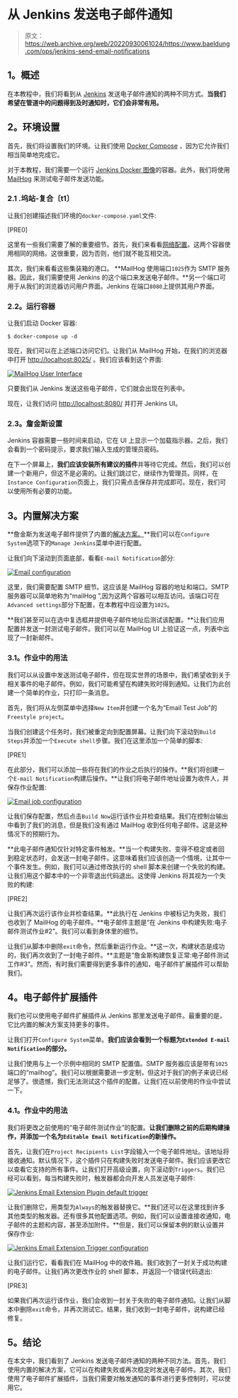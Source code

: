 # 从 Jenkins 发送电子邮件通知

> 原文：<https://web.archive.org/web/20220930061024/https://www.baeldung.com/ops/jenkins-send-email-notifications>

## **1。概述**

在本教程中，我们将看到从 [Jenkins](https://web.archive.org/web/20221208143849/https://www.jenkins.io/doc/) 发送电子邮件通知的两种不同方式。**当我们希望在管道中的问题得到及时通知时，它们会非常有用。**

## **2。环境设置**

首先，我们将设置我们的环境。让我们使用 [Docker Compose](/web/20221208143849/https://www.baeldung.com/ops/docker-compose) ，因为它允许我们相当简单地完成它。

对于本教程，我们需要一个运行 [Jenkins Docker 图像](https://web.archive.org/web/20221208143849/https://hub.docker.com/r/jenkins/jenkins)的容器。此外，我们将使用 [MailHog](https://web.archive.org/web/20221208143849/https://hub.docker.com/r/mailhog/mailhog) 来测试电子邮件发送功能。

### **2.1 .坞站-复合〔t1〕**

让我们创建描述我们环境的`docker-compose.yaml`文件:

[PRE0]

这里有一些我们需要了解的重要细节。首先，我们来看看[网络配置](/web/20221208143849/https://www.baeldung.com/ops/docker-compose#3-configuring-the-networking)。这两个容器使用相同的网络。这很重要，因为否则，他们就不能互相交流。

其次，我们来看看这些集装箱的港口。 **MailHog 使用端口`1025`作为 SMTP 服务器。因此，我们需要使用 Jenkins 的这个端口来发送电子邮件。**另一个端口可用于从我们的浏览器访问用户界面。Jenkins 在端口`8080`上提供其用户界面。

### **2.2。运行容器**

让我们启动 Docker 容器:

`$ docker-compose up -d`

现在，我们可以在上述端口访问它们。让我们从 MailHog 开始，在我们的浏览器中打开 [http://localhost:8025/](https://web.archive.org/web/20221208143849/http://localhost:8025/) 。我们应该看到这个界面:

[![MailHog User Interface](img/faf02537e899e3fe2fe96b8d39008075.png)](/web/20221208143849/https://www.baeldung.com/wp-content/uploads/2022/10/mailhog_interface_at_start.png)

只要我们从 Jenkins 发送这些电子邮件，它们就会出现在列表中。

现在，让我们访问 [http://localhost:8080/](https://web.archive.org/web/20221208143849/http://localhost:8080/) 并打开 Jenkins UI。

### **2.3。詹金斯设置**

Jenkins 容器需要一些时间来启动，它在 UI 上显示一个加载指示器。之后，我们会看到一个密码提示，要求我们输入生成的管理员密码。

在下一个屏幕上，**我们应该安装所有建议的插件**并等待它完成。然后，我们可以创建一个新用户，但这不是必需的。让我们跳过它，继续作为管理员。同样，在`Instance Configuration`页面上，我们只需点击保存并完成即可。现在，我们可以使用所有必要的功能。

## **3。内置解决方案**

**詹金斯为发送电子邮件提供了内置的[解决方案。](https://web.archive.org/web/20221208143849/https://plugins.jenkins.io/mailer/)**我们可以在`Configure System`选项下的`Manage Jenkins`菜单中进行配置。

让我们向下滚动到页面底部，看看`E-mail Notification`部分:

[![Email configuration](img/c980c218d3d933c6c938c2cf03713780.png)](/web/20221208143849/https://www.baeldung.com/wp-content/uploads/2022/10/jenkins_configure_email_notification.png)

这里，我们需要配置 SMTP 细节。这应该是 MailHog 容器的地址和端口。SMTP 服务器可以简单地称为“mailHog ”,因为这两个容器可以相互访问。该端口可在`Advanced settings`部分下配置，在本教程中应设置为`1025`。

**我们甚至可以在选中复选框并提供电子邮件地址后测试该配置。**让我们应用配置并发送一封测试电子邮件。我们可以在 MailHog UI 上验证这一点，列表中出现了一封新邮件。

### **3.1。作业中的用法**

我们可以从设置中发送测试电子邮件，但在现实世界的场景中，我们希望收到关于相关事件的电子邮件。例如，我们可能希望在构建失败时得到通知。让我们为此创建一个简单的作业，只打印一条消息。

首先，我们将从左侧菜单中选择`New Item`并创建一个名为“Email Test Job”的`Freestyle project`。

当我们创建这个任务时，我们被重定向到配置屏幕。让我们向下滚动到`Build Steps`并添加一个`Execute shell`步骤。我们在这里添加一个简单的脚本:

[PRE1]

在此部分，我们可以添加一些将在我们的作业之后执行的操作。**我们将创建一个`E-mail Notification`构建后操作。**让我们将电子邮件地址设置为收件人，并保存作业配置:

[![Email job configuration](img/94578dededa9675eb37e2e5d16396a58.png)](/web/20221208143849/https://www.baeldung.com/wp-content/uploads/2022/10/jenkins_email_test_job_configuration.png)

让我们保存配置，然后点击`Build Now`运行该作业并检查结果。我们在控制台输出中看到了我们的消息，但是我们没有通过 MailHog 收到任何电子邮件。这是这种情况下的预期行为。

**此电子邮件通知仅针对特定事件触发。**当一个构建失败、变得不稳定或者回到稳定状态时，会发送一封电子邮件。这意味着我们应该创造一个情境，让其中一个事件发生。例如，我们可以通过修改执行的 shell 脚本来创建一个失败的构建。让我们用这个脚本中的一个非零退出代码退出。这使得 Jenkins 将其视为一个失败的构建:

[PRE2]

让我们再次运行该作业并检查结果。**此执行在 Jenkins 中被标记为失败，我们也收到了 MailHog 的电子邮件。**电子邮件主题是“在 Jenkins 中构建失败:电子邮件测试作业#2”。我们可以看到身体里的细节。

让我们从脚本中删除`exit`命令，然后重新运行作业。**这一次，构建状态是成功的，我们再次收到了一封电子邮件。**主题是“詹金斯构建恢复正常:电子邮件测试工作#3”。然而，有时我们需要得到更多事件的通知，电子邮件扩展插件可以帮助我们。

## **4。电子邮件扩展插件**

我们也可以使用电子邮件扩展插件从 Jenkins 那里发送电子邮件。最重要的是，它比内置的解决方案支持更多的事件。

让我们打开`Configure System`菜单。**我们应该会看到一个标题为`Extended E-mail Notification`的部分。**

让我们使用与上一个示例中相同的 SMTP 配置值。SMTP 服务器应该是带有`1025`端口的“mailhog”。我们可以根据需要进一步定制，但这对于我们的例子来说已经足够了。很遗憾，我们无法测试这个插件的配置。让我们在以前使用的作业中尝试一下。

### **4.1。作业中的用法**

我们将更改之前使用的“电子邮件测试作业”的配置。**让我们删除之前的后期构建操作，并添加一个名为`Editable Email Notification`的新操作。**

首先，让我们在`Project Recipients List`字段输入一个电子邮件地址。该地址将接收通知。默认情况下，这个插件只在构建失败时发送电子邮件。我们应该更改它以查看它支持的所有事件。让我们打开高级设置，向下滚动到`Triggers`。我们已经可以看到，每当构建失败时，触发器都会向开发人员发送电子邮件:

[![Jenkins Email Extension Plugin default trigger](img/7195d65c425a9d6f511f8efcee8a9232.png)](/web/20221208143849/https://www.baeldung.com/wp-content/uploads/2022/10/jenkins_email_extension_failure_trigger.png)

让我们删除它，用类型为`Always`的触发器替换它。**我们还可以在这里找到许多其他类型的触发器。还有很多其他配置选项。例如，我们可以设置谁接收通知，电子邮件的主题和内容，甚至添加附件。**但是，我们可以保留本例的默认设置并保存作业:

[![Jenkins Email Extension Trigger configuration](img/e7d6e402cf13c5d7021660b228812ab1.png)](/web/20221208143849/https://www.baeldung.com/wp-content/uploads/2022/10/jenkins_email_extension_always_trigger.png)

让我们运行它，看看我们在 MailHog 中的收件箱。我们收到了一封关于成功构建的电子邮件。让我们再次更改作业的 shell 脚本，并返回一个错误代码退出:

[PRE3]

如果我们再次运行该作业，我们会收到一封关于失败的电子邮件通知。让我们从脚本中删除`exit`命令，并再次测试它。结果，我们收到一封电子邮件，说构建已经修复。

## **5。结论**

在本文中，我们看到了 Jenkins 发送电子邮件通知的两种不同方法。首先，我们使用内置的解决方案，它可以在构建失败或再次稳定时发送电子邮件。其次，我们使用了电子邮件扩展插件，当我们需要对触发通知的事件进行更多控制时，可以使用它。